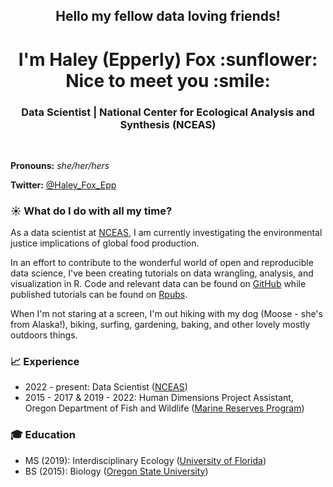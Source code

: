 <h2 align="center">Hello my fellow data loving friends!</h2>

<h1 align="center">I'm Haley (Epperly) Fox :sunflower: Nice to meet you :smile:</h1>

<h3 align="center">Data Scientist | National Center for Ecological Analysis and Synthesis (NCEAS)</h3>

<br>

**Pronouns:** *she/her/hers* 

**Twitter:** [@Haley_Fox_Epp](https://twitter.com/haley_fox_epp)

### :sunny: What do I do with all my time?

As a data scientist at [NCEAS](https://www.nceas.ucsb.edu/), I am currently investigating the environmental justice implications of global food production. 

In an effort to contribute to the wonderful world of open and reproducible data science, I've been creating tutorials on data wrangling, analysis, and visualization in R. Code and relevant data can be found on [GitHub](https://github.com/haleyepperlyfox) while published tutorials can be found on [Rpubs](https://rpubs.com/haleyepperlyfox).

When I'm not staring at a screen, I'm out hiking with my dog (Moose - she's from Alaska!), biking, surfing, gardening, baking, and other lovely mostly outdoors things.

### :chart_with_upwards_trend: Experience

- 2022 - present: Data Scientist ([NCEAS](https://www.nceas.ucsb.edu/))
- 2015 - 2017 & 2019 - 2022: Human Dimensions Project Assistant, Oregon Department of Fish and Wildlife ([Marine Reserves Program](https://oregonmarinereserves.com/))

### :mortar_board: Education

- MS (2019): Interdisciplinary Ecology ([University of Florida](https://snre.ifas.ufl.edu/))
- BS (2015): Biology ([Oregon State University](https://ib.oregonstate.edu/))
